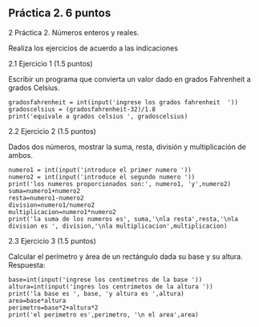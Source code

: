 ## Práctica 2. 6 puntos
2 Práctica 2. Números enteros y reales.

Realiza los ejercicios de acuerdo a las indicaciones

2.1 Ejercicio 1 (1.5 puntos)

Escribir un programa que convierta un valor dado en grados Fahrenheit a grados
Celsius.
```
gradosfahrenheit = int(input('ingrese los grados fahrenheit  '))
gradoscelsius = (gradosfahrenheit-32)/1.8
print('equivale a grados celsius ', gradoscelsius)
```

2.2 Ejercicio 2 (1.5 puntos)

Dados dos números, mostrar la suma, resta, división y multiplicación de
ambos.
```
numero1 = int(input('introduce el primer numero '))
numero2 = int(input('introduce el segundo numero '))
print('los numeros proporcionados son:', numero1, 'y',numero2)
suma=numero1+numero2
resta=numero1-numero2
division=numero1/numero2
multiplicacion=numero1*numero2
print('la suma de los numeros es', suma,'\nla resta',resta,'\nla division es ', division,'\nla multiplicacion',multiplicacion)
```

2.3 Ejercicio 3 (1.5 puntos)

Calcular el perímetro y área de un rectángulo dada su base y su altura.
Respuesta:
```
base=int(input('ingrese los centimetros de la base '))
altura=int(input('ingres los centrimetos de la altura '))
print('la base es ', base, 'y altura es ',altura)
area=base*altura
perimetro=base*2+altura*2
print('el perimetro es',perimetro, '\n el area',area)
```


